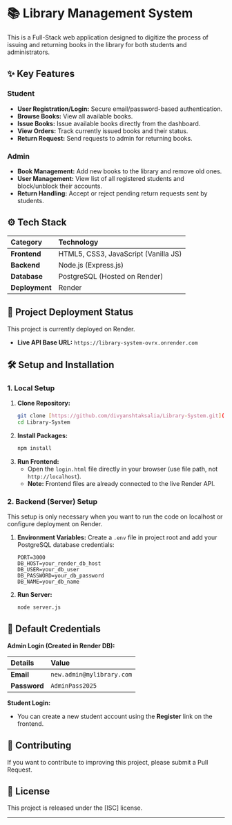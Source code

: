 # 📚 Library Management System

This is a Full-Stack web application designed to digitize the process of issuing and returning books in the library for both students and administrators.

## ✨ Key Features

### Student
* **User Registration/Login:** Secure email/password-based authentication.
* **Browse Books:** View all available books.
* **Issue Books:** Issue available books directly from the dashboard.
* **View Orders:** Track currently issued books and their status.
* **Return Request:** Send requests to admin for returning books.

### Admin
* **Book Management:** Add new books to the library and remove old ones.
* **User Management:** View list of all registered students and block/unblock their accounts.
* **Return Handling:** Accept or reject pending return requests sent by students.

## ⚙️ Tech Stack

| Category | Technology |
| :--- | :--- |
| **Frontend** | HTML5, CSS3, JavaScript (Vanilla JS) |
| **Backend** | Node.js (Express.js) |
| **Database** | PostgreSQL (Hosted on Render) |
| **Deployment** | Render |

## 🚀 Project Deployment Status

This project is currently deployed on Render.

* **Live API Base URL:** `https://library-system-ovrx.onrender.com`

## 🛠️ Setup and Installation

### 1. Local Setup

1.  **Clone Repository:**
    ```bash
    git clone [https://github.com/divyanshtaksalia/Library-System.git](https://github.com/divyanshtaksalia/Library-System.git)
    cd Library-System
    ```
2.  **Install Packages:**
    ```bash
    npm install
    ```
3.  **Run Frontend:**
    * Open the `login.html` file directly in your browser (use file path, not `http://localhost`).
    * **Note:** Frontend files are already connected to the live Render API.

### 2. Backend (Server) Setup

This setup is only necessary when you want to run the code on localhost or configure deployment on Render.

1.  **Environment Variables:** Create a `.env` file in project root and add your PostgreSQL database credentials:
    ```env
    PORT=3000
    DB_HOST=your_render_db_host
    DB_USER=your_db_user
    DB_PASSWORD=your_db_password
    DB_NAME=your_db_name
    ```
2.  **Run Server:**
    ```bash
    node server.js
    ```

## 🔑 Default Credentials

**Admin Login (Created in Render DB):**

| Details | Value |
| :--- | :--- |
| **Email** | `new.admin@mylibrary.com` |
| **Password** | `AdminPass2025` |

**Student Login:**
* You can create a new student account using the **Register** link on the frontend.

## 🤝 Contributing

If you want to contribute to improving this project, please submit a Pull Request.

## 📄 License

This project is released under the [ISC] license.

---